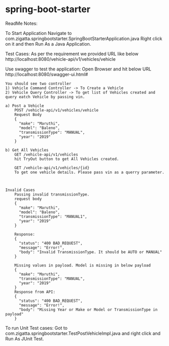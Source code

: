 # spring-boot-starter
ReadMe Notes:

To Start Application
	Navigate to com.zigatta.springbootstarter.SpringBootStarterApplication.java Right click on it and then Run As a Java Application. 
	
Test Cases:
	As per the requirement we provided URL like below
	http://localhost:8080/vehicle-api/v1/vehicles/vehicle
	
Use swagger to test the application:
	Open Browser and hit below URL
	http://localhost:8080/swagger-ui.html#
	
	You should see two controller 
	1) Vehicle Command Controller -> To Create a Vehicle
	2) Vehicle Query Controller -> To get list of Vehicles created and query eatch Vehicle by passing vin.
	
	a) Post a Vehicle 
		POST /vehicle-api/v1/vehicles/vehicle
		Request Body
		{
		  "make": "Maruthi",
		  "model": "Baleno",
		  "transmissionType": "MANUAL",
		  "year": "2019"
		}
	
	b) Get All Vehicles 
		GET /vehicle-api/v1/vehicles
		hit TryOut button to get All Vehicles created.
		
		GET /vehicle-api/v1/vehicles/{id}
		To get one vehicle details. Please pass vin as a querry parameter.
		


	Invalid Cases
		Passing invalid transmissionType. 
		request body
		{
		  "make": "Maruthi",
		  "model": "Baleno",
		  "transmissionType": "MANUAL1",
		  "year": "2019"
		}
		
		Response:
		{
		  "status": "400 BAD_REQUEST",
		  "message": "Error!",
		  "body": "Invalid TransmissionType. It should be AUTO or MANUAL"
		}
		
		Missing values in payload. Model is missing in below payload
		{
		  "make": "Maruthi",
		  "transmissionType": "MANUAL",
		  "year": "2019"
		}
		Response from API:
		{
		  "status": "400 BAD_REQUEST",
		  "message": "Error!",
		  "body": "Missing Year or Make or Model or TransmissionType in payload"
		}
		
To run Unit Test cases:
	Got to com.zigatta.springbootstarter.TestPostVehicleImpl.java and right click and Run As JUnit Test.
		
		
		
		
		
		
		
		
		
	

